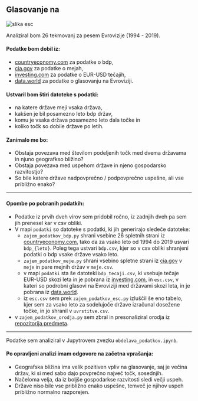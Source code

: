 ## Glasovanje na 

![slika esc](https://upload.wikimedia.org/wikipedia/en/thumb/e/e1/Eurovision_Song_Contest.svg/1331px-Eurovision_Song_Contest.svg.png)

Analiziral bom 26 tekmovanj za pesem Evrovizije (1994 - 2019).

#### Podatke bom dobil iz:
- [countryeconomy.com](https://countryeconomy.com/gdp?year=2014) za podatke o bdp,
- [cia.gov](https://www.cia.gov/library/publications/the-world-factbook/fields/281.html) za podatke o mejah,
- [investing.com](https://www.investing.com/currencies/usd-eur-historical-data) za podatke o EUR-USD tečajih,
- [data.world](https://data.world/datagraver/eurovision-song-contest-scores-1975-2019) za podatke o glasovanju na Evroviziji.

#### Ustvaril bom štiri datoteke s podatki:
- na katere države meji vsaka država,
- kakšen je bil posamezno leto bdp držav,
- komu je vsaka država posamezno leto dala točke in
- koliko točk so dobile države po letih.

#### Zanimalo me bo:
- Obstaja povezava med številom podeljenih točk med dvema državama in njuno geografkso bližino?
- Obstaja povezava med uspehom države in njeno gospodarsko razvitostjo?
- So bile katere države nadpovprečno / podpovprečno uspešne, ali vse približno enako?

------------------

#### Opombe po pobranih podatkih:
- Podatke iz prvih dveh virov sem pridobil ročno, iz zadnjih dveh pa sem jih prenesel kar v csv obliki.
- V mapi ```podatki``` so datoteke s podatki, ki jih generirajo sledeče datoteke:
  - ```zajem_podatkov_bdp.py``` shrani vsebine 26 spletnih strani iz [countryeconomy.com](https://countryeconomy.com/gdp?year=2014), tako da za vsako leto od 1994 do 2019 usvari ```bdp_{leto}```. Poleg tega ustvari ```bdp.csv```, kjer so v csv obliki shranjeni podatki o bdp vsake države vsako leto.
  - ```zajem_podatkov_meje.py``` shrani vsebino spletne strani iz [cia.gov](https://www.cia.gov/library/publications/the-world-factbook/fields/281.html) v ```meje``` in pare mejnih držav v ```meje.csv```.
  - v mapi ```podatki``` sta še datoteki ```bdp_tecaji.csv```, ki vsebuje tečaje EUR-USD skozi leta in je pobrana iz [investing.com](https://www.investing.com/currencies/usd-eur-historical-data), in ```esc.csv```, v kateri so podrobni glasovi na Evroviziji med državami skozi leta, in je pobrana iz [data.world](https://data.world/datagraver/eurovision-song-contest-scores-1975-2019).
  - iz ```esc.csv``` sem prek ```zajem_podatkov_esc.py``` izluščil še eno tabelo, kjer sem za vsako leto za sodelujoče države izračunal dosežene točke, in jo shranil v ```uvrstitve.csv```.
- v ```zajem_podatkov_orodja.py``` sem zbral in presonaliziral orodja iz [repozitorija predmeta](https://github.com/matijapretnar/programiranje-1).

--------------

Podatke sem analiziral v Jupytrovem zvezku ```obdelava_podatkov.ipynb```.

#### Po opravljeni analizi imam odgovore na začetna vprašanja:
- Geografska bližina ima velik pozitiven vpliv na glasovanje, saj je večina držav, ki si med sabo dajo povprečno največ točk, sosednjih.
- Načeloma velja, da iz boljše gospodarkse razvitosti sledi večji uspeh.
- Države niso bile vse približno enako uspešne, temveč je njihov uspeh približno normalno razporejen.
